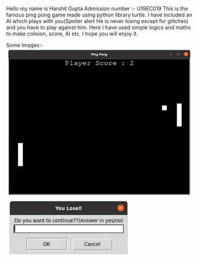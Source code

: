 Hello my name is Harshit Gupta
Admission number :- U19EC019
This is the famous ping pong game made using python library turtle. I have included an AI which plays with you(Spoiler alert He is never losing except for glitches) and you have to play against him. Here I have used simple logics and maths to make colision, score, AI etc. I hope you will enjoy it.

Some Images:-
<img src="images/Gamelpay.png" title="Gameplay" alt="Gameplay">
<img src="images/You lose.png" title="You lose" alt="You Lose">
